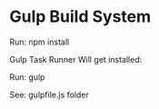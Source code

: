 # Gulp Build System

Run: npm install 

Gulp Task Runner Will get installed:

Run: gulp

See: gulpfile.js folder
